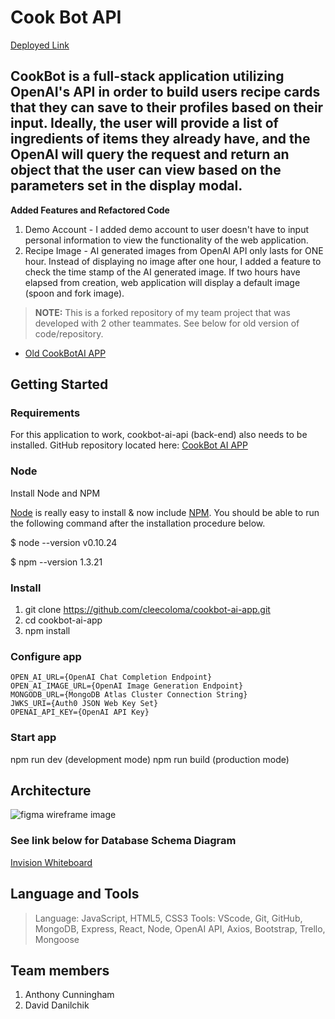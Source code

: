 # Cook Bot API
[Deployed Link](https://cookbot-ai-app.netlify.app/)
## CookBot is a full-stack application utilizing OpenAI's API in order to build users recipe cards that they can save to their profiles based on their input. Ideally, the user will provide a list of ingredients of items they already have, and the OpenAI will query the request and return an object that the user can view based on the parameters set in the display modal.

**Added Features and Refactored Code**
1. Demo Account - I added demo account to user doesn't have to input personal information to view the functionality of the web application.
2. Recipe Image - AI generated images from OpenAI API only lasts for ONE hour. Instead of displaying no image after one hour, I added a feature to check the time stamp of the AI generated image. If two hours have elapsed from creation, web application will display a default image (spoon and fork image).

> **NOTE:** This is a forked repository of my team project that was developed with 2 other teammates. See below for old version of code/repository.
* [Old CookBotAI APP](https://github.com/CookBotAI/cook-bot-app)

## Getting Started

### Requirements

For this application to work, cookbot-ai-api (back-end) also needs to be installed. GitHub repository located here: 
[CookBot AI APP](https://github.com/cleecoloma/cookbot-ai-app)

### Node

Install Node and NPM

[Node](http://nodejs.org/) is really easy to install & now include [NPM](https://npmjs.org/).
You should be able to run the following command after the installation procedure
below.

$ node --version
v0.10.24

$ npm --version
1.3.21

### Install

1. git clone https://github.com/cleecoloma/cookbot-ai-app.git
2. cd cookbot-ai-app
3. npm install

### Configure app

```text
OPEN_AI_URL={OpenAI Chat Completion Endpoint}
OPEN_AI_IMAGE_URL={OpenAI Image Generation Endpoint}
MONGODB_URL={MongoDB Atlas Cluster Connection String}
JWKS_URI={Auth0 JSON Web Key Set}
OPENAI_API_KEY={OpenAI API Key}
```

### Start app

npm run dev (development mode)
npm run build (production mode)


## Architecture
![figma wireframe image](https://github.com/CookBotAI/cook-bot-app/assets/53655406/e47ceb9f-bb96-458f-921f-59c713052e38)

### See link below for Database Schema Diagram
[Invision Whiteboard](https://codepeoples.invisionapp.com/freehand/Code-301-Project-WSprYFpy9?inviteToken=022587-dfbf0397de430aaecb044f49649ae883)

## Language and Tools
> Language: JavaScript, HTML5, CSS3
> Tools: VScode, Git, GitHub, MongoDB, Express, React, Node, OpenAI API, Axios, Bootstrap, Trello, Mongoose

## Team members
1. Anthony Cunningham
2. David Danilchik

